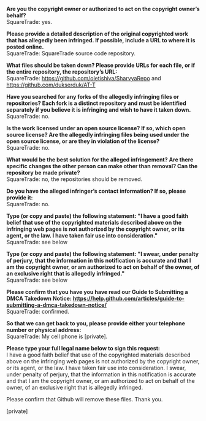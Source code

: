 **Are you the copyright owner or authorized to act on the copyright owner’s behalf?**   
SquareTrade: yes.

**Please provide a detailed description of the original copyrighted work that has allegedly been infringed. If possible, include a URL to where it is posted online.**   
SquareTrade: SquareTrade source code repository.

**What files should be taken down? Please provide URLs for each file, or if the entire repository, the repository’s URL:**   
SquareTrade: https://github.com/oletishiva/SharvyaRepo and https://github.com/dukserduk/AT-T

**Have you searched for any forks of the allegedly infringing files or repositories? Each fork is a distinct repository and must be identified separately if you believe it is infringing and wish to have it taken down.**   
SquareTrade: no.

**Is the work licensed under an open source license? If so, which open source license? Are the allegedly infringing files being used under the open source license, or are they in violation of the license?**   
SquareTrade: no.

**What would be the best solution for the alleged infringement? Are there specific changes the other person can make other than removal? Can the repository be made private?**   
SquareTrade: no, the repositories should be removed.

**Do you have the alleged infringer’s contact information? If so, please provide it:**   
SquareTrade: no.

**Type (or copy and paste) the following statement: "I have a good faith belief that use of the copyrighted materials described above on the infringing web pages is not authorized by the copyright owner, or its agent, or the law. I have taken fair use into consideration."**   
SquareTrade: see below

**Type (or copy and paste) the following statement: "I swear, under penalty of perjury, that the information in this notification is accurate and that I am the copyright owner, or am authorized to act on behalf of the owner, of an exclusive right that is allegedly infringed."**   
SquareTrade: see below

**Please confirm that you have you have read our Guide to Submitting a DMCA Takedown Notice: https://help.github.com/articles/guide-to-submitting-a-dmca-takedown-notice/**   
SquareTrade: confirmed.

**So that we can get back to you, please provide either your telephone number or physical address:**   
SquareTrade: My cell phone is [private].

**Please type your full legal name below to sign this request:**   
I have a good faith belief that use of the copyrighted materials described above on the infringing web pages is not authorized by the copyright owner, or its agent, or the law. I have taken fair use into consideration. I swear, under penalty of perjury, that the information in this notification is accurate and that I am the copyright owner, or am authorized to act on behalf of the owner, of an exclusive right that is allegedly infringed.

Please confirm that Github will remove these files. Thank you.

[private]
